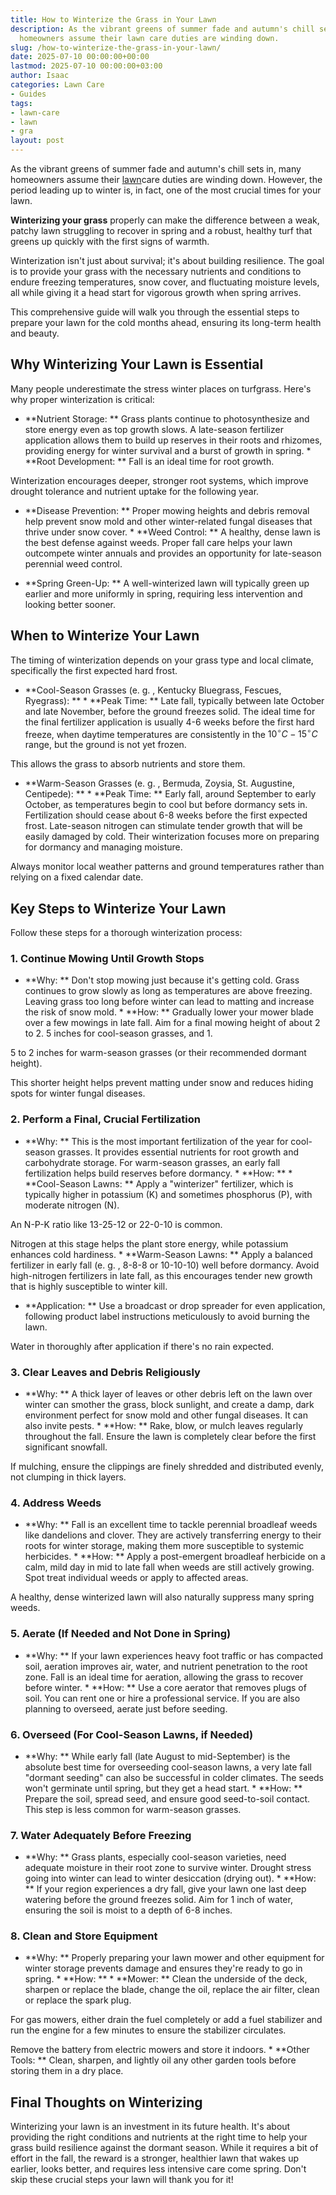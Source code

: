 ```yaml
---
title: How to Winterize the Grass in Your Lawn
description: As the vibrant greens of summer fade and autumn's chill sets in, many
  homeowners assume their lawn care duties are winding down.
slug: /how-to-winterize-the-grass-in-your-lawn/
date: 2025-07-10 00:00:00+00:00
lastmod: 2025-07-10 00:00:00+03:00
author: Isaac
categories: Lawn Care
- Guides
tags:
- lawn-care
- lawn
- gra
layout: post
---
```

As the vibrant greens of summer fade and autumn's chill sets in, many homeowners assume their [lawn](https://pestpolicy.com/best-drought-tolerant-lawn-grass-for-sandy-soil/)care duties are winding down. However, the period leading up to winter is, in fact, one of the most crucial times for your lawn.

**Winterizing your grass** properly can make the difference between a weak, patchy lawn struggling to recover in spring and a robust, healthy turf that greens up quickly with the first signs of warmth.

Winterization isn't just about survival; it's about building resilience. The goal is to provide your grass with the necessary nutrients and conditions to endure freezing temperatures, snow cover, and fluctuating moisture levels, all while giving it a head start for vigorous growth when spring arrives.

This comprehensive guide will walk you through the essential steps to prepare your lawn for the cold months ahead, ensuring its long-term health and beauty.

##  Why Winterizing Your Lawn is Essential

Many people underestimate the stress winter places on turfgrass. Here's why proper winterization is critical:

* **Nutrient Storage: ** Grass plants continue to photosynthesize and store energy even as top growth slows. A late-season fertilizer application allows them to build up reserves in their roots and rhizomes, providing energy for winter survival and a burst of growth in spring. * **Root Development: ** Fall is an ideal time for root growth.

Winterization encourages deeper, stronger root systems, which improve drought tolerance and nutrient uptake for the following year.

* **Disease Prevention: ** Proper mowing heights and debris removal help prevent snow mold and other winter-related fungal diseases that thrive under snow cover. * **Weed Control: ** A healthy, dense lawn is the best defense against weeds. Proper fall care helps your lawn outcompete winter annuals and provides an opportunity for late-season perennial weed control.

* **Spring Green-Up: ** A well-winterized lawn will typically green up earlier and more uniformly in spring, requiring less intervention and looking better sooner.

##  When to Winterize Your Lawn

The timing of winterization depends on your grass type and local climate, specifically the first expected hard frost.

* **Cool-Season Grasses (e. g. , Kentucky Bluegrass, Fescues, Ryegrass): ** * **Peak Time: ** Late fall, typically between late October and late November, before the ground freezes solid. The ideal time for the final fertilizer application is usually 4-6 weeks before the first hard freeze, when daytime temperatures are consistently in the $10^\circ C - 15^\circ C$ range, but the ground is not yet frozen.

This allows the grass to absorb nutrients and store them.

* **Warm-Season Grasses (e. g. , Bermuda, Zoysia, St. Augustine, Centipede): ** * **Peak Time: ** Early fall, around September to early October, as temperatures begin to cool but before dormancy sets in. Fertilization should cease about 6-8 weeks before the first expected frost. Late-season nitrogen can stimulate tender growth that will be easily damaged by cold. Their winterization focuses more on preparing for dormancy and managing moisture.

Always monitor local weather patterns and ground temperatures rather than relying on a fixed calendar date.

##  Key Steps to Winterize Your Lawn

Follow these steps for a thorough winterization process:

###  1. Continue Mowing Until Growth Stops

* **Why: ** Don't stop mowing just because it's getting cold. Grass continues to grow slowly as long as temperatures are above freezing. Leaving grass too long before winter can lead to matting and increase the risk of snow mold. * **How: ** Gradually lower your mower blade over a few mowings in late fall. Aim for a final mowing height of about 2 to 2. 5 inches for cool-season grasses, and 1.

5 to 2 inches for warm-season grasses (or their recommended dormant height).

This shorter height helps prevent matting under snow and reduces hiding spots for winter fungal diseases.

###  2. Perform a Final, Crucial Fertilization

* **Why: ** This is the most important fertilization of the year for cool-season grasses. It provides essential nutrients for root growth and carbohydrate storage. For warm-season grasses, an early fall fertilization helps build reserves before dormancy. * **How: ** * **Cool-Season Lawns: ** Apply a "winterizer" fertilizer, which is typically higher in potassium (K) and sometimes phosphorus (P), with moderate nitrogen (N).

An N-P-K ratio like 13-25-12 or 22-0-10 is common.

Nitrogen at this stage helps the plant store energy, while potassium enhances cold hardiness. * **Warm-Season Lawns: ** Apply a balanced fertilizer in early fall (e. g. , 8-8-8 or 10-10-10) well before dormancy. Avoid high-nitrogen fertilizers in late fall, as this encourages tender new growth that is highly susceptible to winter kill.

* **Application: ** Use a broadcast or drop spreader for even application, following product label instructions meticulously to avoid burning the lawn.

Water in thoroughly after application if there's no rain expected.

###  3. Clear Leaves and Debris Religiously

* **Why: ** A thick layer of leaves or other debris left on the lawn over winter can smother the grass, block sunlight, and create a damp, dark environment perfect for snow mold and other fungal diseases. It can also invite pests. * **How: ** Rake, blow, or mulch leaves regularly throughout the fall. Ensure the lawn is completely clear before the first significant snowfall.

If mulching, ensure the clippings are finely shredded and distributed evenly, not clumping in thick layers.

###  4. Address Weeds

* **Why: ** Fall is an excellent time to tackle perennial broadleaf weeds like dandelions and clover. They are actively transferring energy to their roots for winter storage, making them more susceptible to systemic herbicides. * **How: ** Apply a post-emergent broadleaf herbicide on a calm, mild day in mid to late fall when weeds are still actively growing. Spot treat individual weeds or apply to affected areas.

A healthy, dense winterized lawn will also naturally suppress many spring weeds.

###  5. Aerate (If Needed and Not Done in Spring)

* **Why: ** If your lawn experiences heavy foot traffic or has compacted soil, aeration improves air, water, and nutrient penetration to the root zone. Fall is an ideal time for aeration, allowing the grass to recover before winter. * **How: ** Use a core aerator that removes plugs of soil. You can rent one or hire a professional service. If you are also planning to overseed, aerate just before seeding.

###  6. Overseed (For Cool-Season Lawns, if Needed)

* **Why: ** While early fall (late August to mid-September) is the absolute best time for overseeding cool-season lawns, a very late fall "dormant seeding" can also be successful in colder climates. The seeds won't germinate until spring, but they get a head start. * **How: ** Prepare the soil, spread seed, and ensure good seed-to-soil contact. This step is less common for warm-season grasses.

###  7. Water Adequately Before Freezing

* **Why: ** Grass plants, especially cool-season varieties, need adequate moisture in their root zone to survive winter. Drought stress going into winter can lead to winter desiccation (drying out). * **How: ** If your region experiences a dry fall, give your lawn one last deep watering before the ground freezes solid. Aim for 1 inch of water, ensuring the soil is moist to a depth of 6-8 inches.

###  8. Clean and Store Equipment

* **Why: ** Properly preparing your lawn mower and other equipment for winter storage prevents damage and ensures they're ready to go in spring. * **How: ** * **Mower: ** Clean the underside of the deck, sharpen or replace the blade, change the oil, replace the air filter, clean or replace the spark plug.

For gas mowers, either drain the fuel completely or add a fuel stabilizer and run the engine for a few minutes to ensure the stabilizer circulates.

Remove the battery from electric mowers and store it indoors. * **Other Tools: ** Clean, sharpen, and lightly oil any other garden tools before storing them in a dry place.

##  Final Thoughts on Winterizing

Winterizing your lawn is an investment in its future health. It's about providing the right conditions and nutrients at the right time to help your grass build resilience against the dormant season. While it requires a bit of effort in the fall, the reward is a stronger, healthier lawn that wakes up earlier, looks better, and requires less intensive care come spring. Don't skip these crucial steps your lawn will thank you for it!